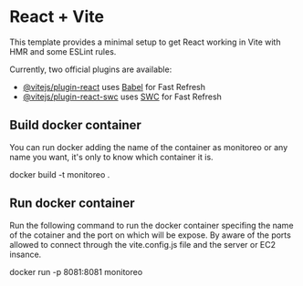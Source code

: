 # React + Vite

This template provides a minimal setup to get React working in Vite with HMR and some ESLint rules.

Currently, two official plugins are available:

- [@vitejs/plugin-react](https://github.com/vitejs/vite-plugin-react/blob/main/packages/plugin-react/README.md) uses [Babel](https://babeljs.io/) for Fast Refresh
- [@vitejs/plugin-react-swc](https://github.com/vitejs/vite-plugin-react-swc) uses [SWC](https://swc.rs/) for Fast Refresh

## Build docker container

You can run docker adding the name of the container as monitoreo or any name you want, it's only to know which container it is.

docker build -t monitoreo .

## Run docker container

Run the following command to run the docker container specifing the name of the cotainer and the port on which will be expose. By aware of the ports allowed to connect through the vite.config.js file and the server or EC2 insance.

docker run -p 8081:8081 monitoreo
